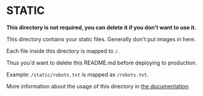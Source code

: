 # STATIC

**This directory is not required, you can delete it if you don't want to use it.**

This directory contains your static files.
Generally don't put images in here.

Each file inside this directory is mapped to `/`.

Thus you'd want to delete this README.md before deploying to production.

Example: `/static/robots.txt` is mapped as `/robots.txt`.

More information about the usage of this directory in [the documentation](https://nuxtjs.org/guide/assets#static).
